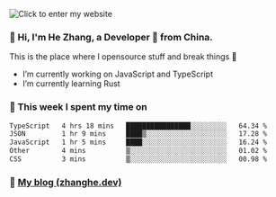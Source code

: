 ![Click to enter my website](https://github.com/zhanghecool/zhanghecool/assets/7930156/9a23f1b1-0360-42fa-a5af-91f48dc9cf5f)

### 👋 Hi, I'm He Zhang, a Developer 🚀 from China.

This is the place where I opensource stuff and break things :rofl:

- I’m currently working on JavaScript and TypeScript
- I’m currently learning Rust

### 💪 This week I spent my time on

<!--START_SECTION:waka-->

```txt
TypeScript   4 hrs 18 mins   ████████████████░░░░░░░░░   64.34 %
JSON         1 hr 9 mins     ████▒░░░░░░░░░░░░░░░░░░░░   17.28 %
JavaScript   1 hr 5 mins     ████░░░░░░░░░░░░░░░░░░░░░   16.24 %
Other        4 mins          ▒░░░░░░░░░░░░░░░░░░░░░░░░   01.02 %
CSS          3 mins          ▒░░░░░░░░░░░░░░░░░░░░░░░░   00.98 %
```

<!--END_SECTION:waka-->

### 🌈 [My blog (zhanghe.dev)](https://zhanghe.dev) 
